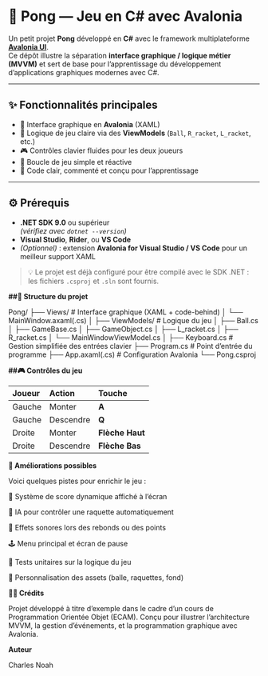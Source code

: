# 🏓 Pong — Jeu en C# avec Avalonia

Un petit projet **Pong** développé en **C#** avec le framework multiplateforme **[Avalonia UI](https://avaloniaui.net/)**.  
Ce dépôt illustre la séparation **interface graphique / logique métier (MVVM)** et sert de base pour l’apprentissage du développement d’applications graphiques modernes avec C#.

---

## ✨ Fonctionnalités principales

- 🎨 Interface graphique en **Avalonia** (XAML)
- 🧠 Logique de jeu claire via des **ViewModels** (`Ball`, `R_racket`, `L_racket`, etc.)
- 🎮 Contrôles clavier fluides pour les deux joueurs
- 🔄 Boucle de jeu simple et réactive
- 💬 Code clair, commenté et conçu pour l’apprentissage

---

## ⚙️ Prérequis

- **.NET SDK 9.0** ou supérieur  
  *(vérifiez avec `dotnet --version`)*
- **Visual Studio**, **Rider**, ou **VS Code**
- *(Optionnel)* : extension **Avalonia for Visual Studio / VS Code** pour un meilleur support XAML

> 💡 Le projet est déjà configuré pour être compilé avec le SDK .NET : les fichiers `.csproj` et `.sln` sont fournis.

**##🧱 Structure du projet**

Pong/
├── Views/                 # Interface graphique (XAML + code-behind)
│   └── MainWindow.axaml(.cs)
│
├── ViewModels/            # Logique du jeu
│   ├── Ball.cs
│   ├── GameBase.cs
│   ├── GameObject.cs
│   ├── L_racket.cs
│   ├── R_racket.cs
│   └── MainWindowViewModel.cs
│
├── Keyboard.cs            # Gestion simplifiée des entrées clavier
├── Program.cs             # Point d’entrée du programme
├── App.axaml(.cs)         # Configuration Avalonia
└── Pong.csproj

**##🎮 Contrôles du jeu**

| Joueur | Action    | Touche                   |
| :----- | :-------- | :----------------------- |
| Gauche | Monter    | **A**                    |  
| Gauche | Descendre | **Q**                    |
| Droite | Monter    | **Flèche Haut**          |
| Droite | Descendre | **Flèche Bas**           |

**🧩 Améliorations possibles**

Voici quelques pistes pour enrichir le jeu :

🧮 Système de score dynamique affiché à l’écran

🧠 IA pour contrôler une raquette automatiquement

🎵 Effets sonores lors des rebonds ou des points

🕹️ Menu principal et écran de pause

🧪 Tests unitaires sur la logique du jeu

🎨 Personnalisation des assets (balle, raquettes, fond)

**👨‍🏫 Crédits**

Projet développé à titre d’exemple dans le cadre d’un cours de Programmation Orientée Objet (ECAM).
Conçu pour illustrer l’architecture MVVM, la gestion d’événements, et la programmation graphique avec Avalonia.

**Auteur**

Charles Noah
